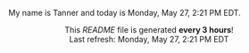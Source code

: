My name is Tanner and today is Monday, May 27, 2:21 PM EDT.

<p align="center">This <i>README</i> file is generated <b>every 3 hours</b>!</br>Last refresh: Monday, May 27, 2:21 PM EDT<br /></p>
